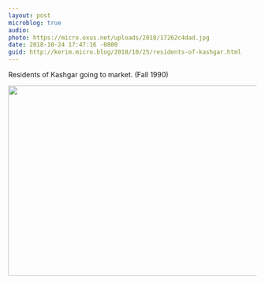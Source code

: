 ```yaml
---
layout: post
microblog: true
audio: 
photo: https://micro.oxus.net/uploads/2018/17262c4dad.jpg
date: 2018-10-24 17:47:16 -0800
guid: http://kerim.micro.blog/2018/10/25/residents-of-kashgar.html
---
```

Residents of Kashgar going to market. (Fall 1990)

<img src="https://micro.oxus.net/uploads/2018/17262c4dad.jpg" width="600" height="386" />
